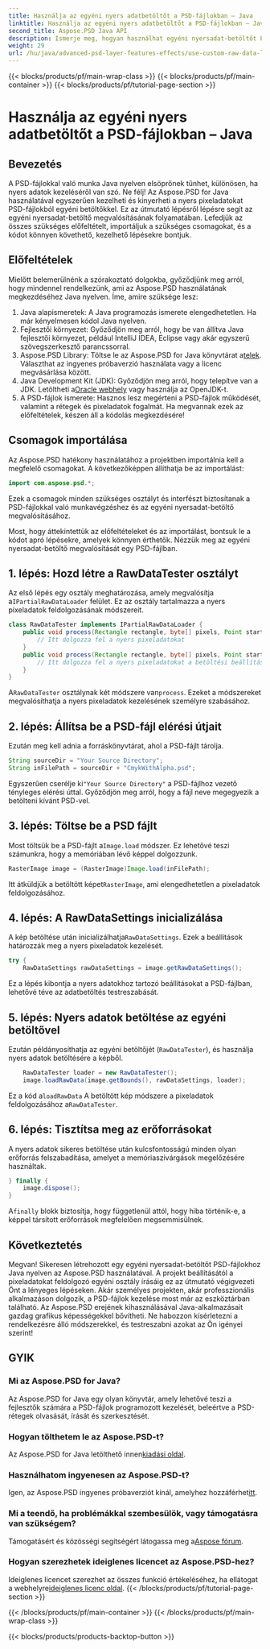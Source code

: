 ```yaml
---
title: Használja az egyéni nyers adatbetöltőt a PSD-fájlokban – Java
linktitle: Használja az egyéni nyers adatbetöltőt a PSD-fájlokban – Java
second_title: Aspose.PSD Java API
description: Ismerje meg, hogyan használhat egyéni nyersadat-betöltőt PSD-fájlokban Java-val! Ez a lépésenkénti útmutató a beállítástól az erőforrás-tisztításig mindenre kiterjed.
weight: 29
url: /hu/java/advanced-psd-layer-features-effects/use-custom-raw-data-loader-psd-files/
---
```


{{< blocks/products/pf/main-wrap-class >}}
{{< blocks/products/pf/main-container >}}
{{< blocks/products/pf/tutorial-page-section >}}

# Használja az egyéni nyers adatbetöltőt a PSD-fájlokban – Java

## Bevezetés
A PSD-fájlokkal való munka Java nyelven elsöprőnek tűnhet, különösen, ha nyers adatok kezeléséről van szó. Ne félj! Az Aspose.PSD for Java használatával egyszerűen kezelheti és kinyerheti a nyers pixeladatokat PSD-fájlokból egyéni betöltőkkel. Ez az útmutató lépésről lépésre segít az egyéni nyersadat-betöltő megvalósításának folyamatában. Lefedjük az összes szükséges előfeltételt, importáljuk a szükséges csomagokat, és a kódot könnyen követhető, kezelhető lépésekre bontjuk.
## Előfeltételek
Mielőtt belemerülnénk a szórakoztató dolgokba, győződjünk meg arról, hogy mindennel rendelkezünk, ami az Aspose.PSD használatának megkezdéséhez Java nyelven. Íme, amire szüksége lesz:
1. Java alapismeretek: A Java programozás ismerete elengedhetetlen. Ha már kényelmesen kódol Java nyelven.
2. Fejlesztői környezet: Győződjön meg arról, hogy be van állítva Java fejlesztői környezet, például IntelliJ IDEA, Eclipse vagy akár egyszerű szövegszerkesztő parancssorral.
3.  Aspose.PSD Library: Töltse le az Aspose.PSD for Java könyvtárat a[telek](https://releases.aspose.com/psd/java/). Választhat az ingyenes próbaverzió használata vagy a licenc megvásárlása között.
4. Java Development Kit (JDK): Győződjön meg arról, hogy telepítve van a JDK. Letöltheti a[Oracle webhely](https://www.oracle.com/java/technologies/javase-jdk11-downloads.html) vagy használja az OpenJDK-t.
5. A PSD-fájlok ismerete: Hasznos lesz megérteni a PSD-fájlok működését, valamint a rétegek és pixeladatok fogalmát.
Ha megvannak ezek az előfeltételek, készen áll a kódolás megkezdésére!

## Csomagok importálása
Az Aspose.PSD hatékony használatához a projektben importálnia kell a megfelelő csomagokat. A következőképpen állíthatja be az importálást:
```java
import com.aspose.psd.*;
```
Ezek a csomagok minden szükséges osztályt és interfészt biztosítanak a PSD-fájlokkal való munkavégzéshez és az egyéni nyersadat-betöltő megvalósításához.

Most, hogy áttekintettük az előfeltételeket és az importálást, bontsuk le a kódot apró lépésekre, amelyek könnyen érthetők. Nézzük meg az egyéni nyersadat-betöltő megvalósítását egy PSD-fájlban.
## 1. lépés: Hozd létre a RawDataTester osztályt
 Az első lépés egy osztály meghatározása, amely megvalósítja a`IPartialRawDataLoader` felület. Ez az osztály tartalmazza a nyers pixeladatok feldolgozásának módszereit.
```java
class RawDataTester implements IPartialRawDataLoader {
    public void process(Rectangle rectangle, byte[] pixels, Point start, Point end) {
        // Itt dolgozza fel a nyers pixeladatokat
    }
    public void process(Rectangle rectangle, byte[] pixels, Point start, Point end, LoadOptions loadOptions) {
        // Itt dolgozza fel a nyers pixeladatokat a betöltési beállításokkal
    }
}
```
 A`RawDataTester` osztálynak két módszere van`process`. Ezeket a módszereket megvalósíthatja a nyers pixeladatok kezelésének személyre szabásához. 
## 2. lépés: Állítsa be a PSD-fájl elérési útjait
Ezután meg kell adnia a forráskönyvtárat, ahol a PSD-fájlt tárolja.
```java
String sourceDir = "Your Source Directory";
String inFilePath = sourceDir + "CmykWithAlpha.psd";
```
 Egyszerűen cserélje ki`"Your Source Directory"` a PSD-fájlhoz vezető tényleges elérési úttal. Győződjön meg arról, hogy a fájl neve megegyezik a betölteni kívánt PSD-vel.
## 3. lépés: Töltse be a PSD fájlt
 Most töltsük be a PSD-fájlt a`Image.load` módszer. Ez lehetővé teszi számunkra, hogy a memóriában lévő képpel dolgozzunk.
```java
RasterImage image = (RasterImage)Image.load(inFilePath);
```
Itt átküldjük a betöltött képet`RasterImage`, ami elengedhetetlen a pixeladatok feldolgozásához.
## 4. lépés: A RawDataSettings inicializálása
 A kép betöltése után inicializálhatja`RawDataSettings`. Ezek a beállítások határozzák meg a nyers pixeladatok kezelését.
```java
try {
    RawDataSettings rawDataSettings = image.getRawDataSettings();
```
Ez a lépés kibontja a nyers adatokhoz tartozó beállításokat a PSD-fájlban, lehetővé téve az adatbetöltés testreszabását.
## 5. lépés: Nyers adatok betöltése az egyéni betöltővel
Ezután példányosíthatja az egyéni betöltőjét (`RawDataTester`), és használja nyers adatok betöltésére a képből.
```java
    RawDataTester loader = new RawDataTester();
    image.loadRawData(image.getBounds(), rawDataSettings, loader);
```
 Ez a kód a`loadRawData` A betöltött kép módszere a pixeladatok feldolgozásához a`RawDataTester`.
## 6. lépés: Tisztítsa meg az erőforrásokat
A nyers adatok sikeres betöltése után kulcsfontosságú minden olyan erőforrás felszabadítása, amelyet a memóriaszivárgások megelőzésére használtak.
```java
} finally {
    image.dispose();
}
```
 A`finally` blokk biztosítja, hogy függetlenül attól, hogy hiba történik-e, a képpel társított erőforrások megfelelően megsemmisülnek.

## Következtetés
Megvan! Sikeresen létrehozott egy egyéni nyersadat-betöltőt PSD-fájlokhoz Java nyelven az Aspose.PSD használatával. A projekt beállításától a pixeladatokat feldolgozó egyéni osztály írásáig ez az útmutató végigvezeti Önt a lényeges lépéseken. Akár személyes projekten, akár professzionális alkalmazáson dolgozik, a PSD-fájlok kezelése most már az eszköztárban található.
Az Aspose.PSD erejének kihasználásával Java-alkalmazásait gazdag grafikus képességekkel bővítheti. Ne habozzon kísérletezni a rendelkezésre álló módszerekkel, és testreszabni azokat az Ön igényei szerint!

## GYIK
### Mi az Aspose.PSD for Java?  
Az Aspose.PSD for Java egy olyan könyvtár, amely lehetővé teszi a fejlesztők számára a PSD-fájlok programozott kezelését, beleértve a PSD-rétegek olvasását, írását és szerkesztését.
### Hogyan tölthetem le az Aspose.PSD-t?  
 Az Aspose.PSD for Java letölthető innen[kiadási oldal](https://releases.aspose.com/psd/java/).
### Használhatom ingyenesen az Aspose.PSD-t?  
 Igen, az Aspose.PSD ingyenes próbaverziót kínál, amelyhez hozzáférhet[itt](https://releases.aspose.com/).
### Mi a teendő, ha problémákkal szembesülök, vagy támogatásra van szükségem?  
 Támogatásért és közösségi segítségért látogassa meg a[Aspose fórum](https://forum.aspose.com/c/psd/34).
### Hogyan szerezhetek ideiglenes licencet az Aspose.PSD-hez?  
Ideiglenes licencet szerezhet az összes funkció értékeléséhez, ha ellátogat a webhelyre[ideiglenes licenc oldal](https://purchase.aspose.com/temporary-license/).
{{< /blocks/products/pf/tutorial-page-section >}}

{{< /blocks/products/pf/main-container >}}
{{< /blocks/products/pf/main-wrap-class >}}

{{< blocks/products/products-backtop-button >}}
